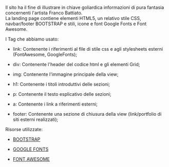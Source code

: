 Il sito ha il fine di illustrare in chiave goliardica informazioni di pura fantasia concernenti l'artista Franco Battiato. <br>
La landing page contiene elementi HTML5, un relativo stile CSS, navbar/footer BOOTSTRAP e stili, icone e font Google Fonts e Font Awesome.


I Tag che abbiamo usato:

- link:
    Contenente i riferimenti al file di stile css e agli stylesheets esterni (FontAwesome, GoogleFonts);

- div:
    Contenente l'header del codice html e gli elementi Grid;

- img:
    Contenente l'immagine principale della view;

- h1:
    Contenente i titoli introduttivi delle sezioni;

- p:
    Contenente il testo esplicativo delle sezioni;

- a:
    Contenente i link a riferimenti esterni;

- footer:
    Contenente una sezione di chiusura della view (link/portfolio di siti esterni realizzati);


Risorse utilizzate:

- [BOOTSTRAP](https://getbootstrap.com/)

- [GOOGLE FONTS](https://fonts.google.com/)

- [FONT AWESOME](https://fontawesome.com/)